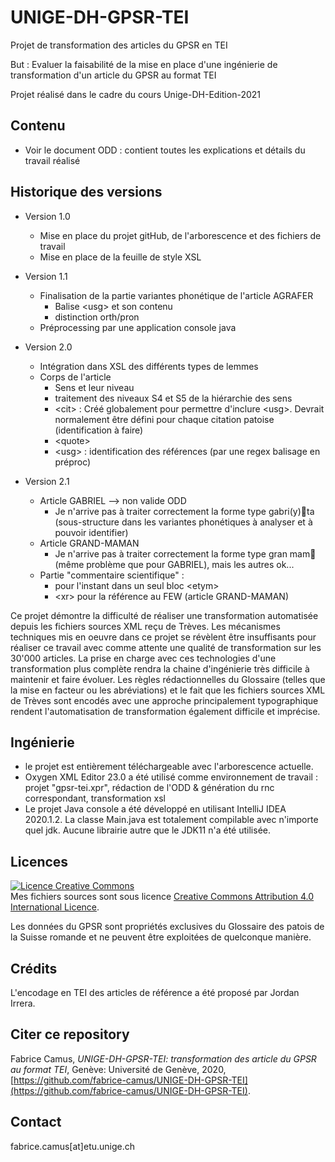 # UNIGE-DH-GPSR-TEI

Projet de transformation des articles du GPSR en TEI

But : Evaluer la faisabilité de la mise en place d'une ingénierie de transformation d'un article du GPSR au format TEI

Projet réalisé dans le cadre du cours Unige-DH-Edition-2021


## Contenu

* Voir le document ODD : contient toutes les explications et détails du travail réalisé



## Historique des versions
* Version 1.0
	* Mise en place du projet gitHub, de l'arborescence et des fichiers de travail
	* Mise en place de la feuille de style XSL

* Version 1.1
	* Finalisation de la partie variantes phonétique de l'article AGRAFER
		* Balise &lt;usg&gt; et son contenu
		* distinction orth/pron 
	* Préprocessing par une application console java

* Version 2.0
	* Intégration dans XSL des différents types de lemmes
	* Corps de l'article
		* Sens et leur niveau
		* traitement des niveaux S4 et S5 de la hiérarchie des sens
		* &lt;cit&gt; : Créé globalement pour permettre d'inclure &lt;usg&gt;. Devrait normalement être défini pour chaque citation patoise (identification à faire)
		* &lt;quote&gt;
		* &lt;usg&gt; : identification des références (par une regex balisage en préproc)

* Version 2.1
	* Article GABRIEL --> non valide ODD
		* Je n'arrive pas à traiter correctement la forme type gabri(y)ta (sous-structure dans les variantes phonétiques à analyser et à pouvoir identifier)
	* Article GRAND-MAMAN
		* Je n'arrive pas à traiter correctement la forme type gran mam (même problème que pour GABRIEL),  mais les autres ok...
	* Partie "commentaire scientifique" : 
		* pour l'instant dans un seul bloc &lt;etym&gt;
		* &lt;xr&gt; pour la référence au FEW (article GRAND-MAMAN)

Ce projet démontre la difficulté de réaliser une transformation automatisée depuis les fichiers sources XML reçu de Trèves. Les mécanismes techniques mis en oeuvre dans ce projet se révèlent être insuffisants pour réaliser ce travail avec comme attente une qualité de transformation sur les 30'000 articles. La prise en charge avec ces technologies d'une transformation plus complète rendra la chaine d'ingénierie très difficile à maintenir et faire évoluer.
Les règles rédactionnelles du Glossaire (telles que la mise en facteur ou les abréviations) et le fait que les fichiers sources XML de Trèves sont encodés avec une approche principalement typographique rendent l'automatisation de transformation également difficile et imprécise.

## Ingénierie
* le projet est entièrement téléchargeable avec l'arborescence actuelle.
* Oxygen XML Editor 23.0 a été utilisé comme environnement de travail : projet "gpsr-tei.xpr", rédaction de l'ODD & génération du rnc correspondant, transformation xsl
* Le projet Java console a été développé en utilisant IntelliJ IDEA 2020.1.2. La classe Main.java est totalement compilable avec n'importe quel jdk. Aucune librairie autre que le JDK11 n'a été utilisée.


## Licences
<a rel="license" href="http://creativecommons.org/licenses/by/4.0/"><img alt="Licence Creative Commons" style="border-width:0" src="https://i.creativecommons.org/l/by/4.0/88x31.png" /></a><br />Mes fichiers sources sont sous licence <a rel="license" href="http://creativecommons.org/licenses/by/4.0/">Creative Commons Attribution 4.0 International Licence</a>.

Les données du GPSR sont propriétés exclusives du Glossaire des patois de la Suisse romande et ne peuvent être exploitées de quelconque manière.

## Crédits
L'encodage en TEI des articles de référence a été proposé par Jordan Irrera.

## Citer ce repository
Fabrice Camus,  _UNIGE-DH-GPSR-TEI: transformation des article du GPSR au format TEI_, Genève: Université de Genève, 2020, [https://github.com/fabrice-camus/UNIGE-DH-GPSR-TEI](https://github.com/fabrice-camus/UNIGE-DH-GPSR-TEI).


## Contact
fabrice.camus[at]etu.unige.ch